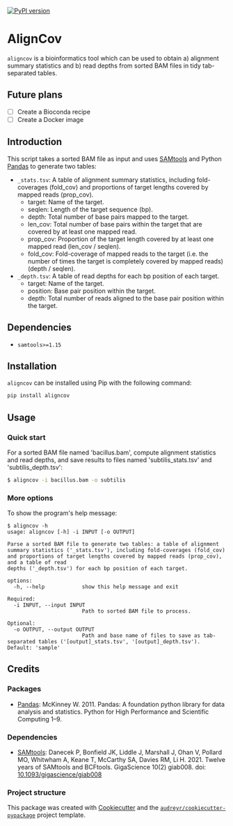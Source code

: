 [![PyPI version](https://badge.fury.io/py/aligncov.svg)](https://badge.fury.io/py/aligncov)

# AlignCov

`aligncov` is a bioinformatics tool which can be used to obtain a) alignment summary statistics and b) read depths from sorted BAM files in tidy tab-separated tables.

## Future plans

- [ ] Create a Bioconda recipe
- [ ] Create a Docker image

## Introduction

This script takes a sorted BAM file as input and uses [SAMtools](http://samtools.sourceforge.net/) and Python [Pandas](https://pandas.pydata.org/) to generate two tables:

- `_stats.tsv`: A table of alignment summary statistics, including fold-coverages (fold_cov) and proportions of target lengths covered by mapped reads (prop_cov).
  - target: Name of the target.
  - seqlen: Length of the target sequence (bp).
  - depth: Total number of base pairs mapped to the target.
  - len_cov: Total number of base pairs within the target that are covered by at least one mapped read.
  - prop_cov: Proportion of the target length covered by at least one mapped read (len_cov / seqlen).
  - fold_cov: Fold-coverage of mapped reads to the target (i.e. the number of times the target is completely covered by mapped reads) (depth / seqlen).
- `_depth.tsv`: A table of read depths for each bp position of each target.
  - target: Name of the target.
  - position: Base pair position within the target.
  - depth: Total number of reads aligned to the base pair position within the target.

## Dependencies

- `samtools>=1.15`

## Installation

`aligncov` can be installed using Pip with the following command:

```bash
pip install aligncov
```

## Usage

### Quick start

For a sorted BAM file named 'bacillus.bam', compute alignment statistics and read depths, and save results to files named 'subtilis_stats.tsv' and 'subtilis_depth.tsv':

```bash
$ aligncov -i bacillus.bam -o subtilis
```

### More options

To show the program's help message:

```
$ aligncov -h
usage: aligncov [-h] -i INPUT [-o OUTPUT]

Parse a sorted BAM file to generate two tables: a table of alignment summary statistics ('_stats.tsv'), including fold-coverages (fold_cov) and proportions of target lengths covered by mapped reads (prop_cov), and a table of read
depths ('_depth.tsv') for each bp position of each target.

options:
  -h, --help            show this help message and exit

Required:
  -i INPUT, --input INPUT
                        Path to sorted BAM file to process.

Optional:
  -o OUTPUT, --output OUTPUT
                        Path and base name of files to save as tab-separated tables ('[output]_stats.tsv', '[output]_depth.tsv'). Default: 'sample'
```

## Credits

### Packages

- [Pandas](https://pandas.pydata.org/): McKinney W. 2011. Pandas: A foundation python library for data analysis and statistics. Python for High Performance and Scientific Computing 1–9.

### Dependencies

- [SAMtools](http://www.htslib.org/): Danecek P, Bonfield JK, Liddle J, Marshall J, Ohan V, Pollard MO, Whitwham A, Keane T, McCarthy SA, Davies RM, Li H. 2021. Twelve years of SAMtools and BCFtools. GigaScience 10(2) giab008. doi: [10.1093/gigascience/giab008](doi.org/10.1093/gigascience/giab008)

### Project structure

This package was created with [Cookiecutter](https://github.com/audreyr/cookiecutter) and the [`audreyr/cookiecutter-pypackage`](https://github.com/audreyr/cookiecutter-pypackage) project template.
